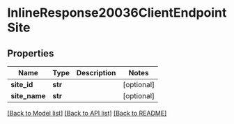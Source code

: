 # InlineResponse20036ClientEndpointSite

## Properties
Name | Type | Description | Notes
------------ | ------------- | ------------- | -------------
**site_id** | **str** |  | [optional] 
**site_name** | **str** |  | [optional] 

[[Back to Model list]](../README.md#documentation-for-models) [[Back to API list]](../README.md#documentation-for-api-endpoints) [[Back to README]](../README.md)

